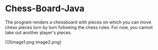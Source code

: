 # Chess-Board-Java

The program renders a chessboard with pieces on which you can move chess pieces turn by turn following the chess rules. For now, you cannot take out another player's pieces.

![](image1.png image2.png)
